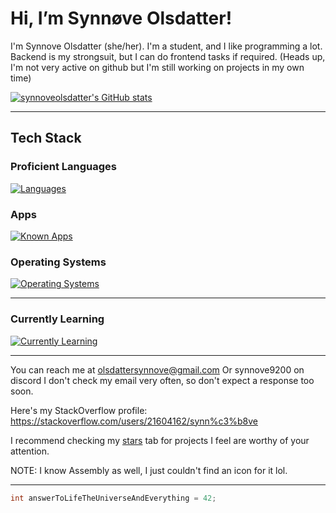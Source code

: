 # Hi, I’m Synnøve Olsdatter!
I'm Synnove Olsdatter (she/her). I'm a student, and I like programming a lot. Backend is my strongsuit, but I can do frontend tasks if required.
(Heads up, I'm not very active on github but I'm still working on projects in my own time)

[![synnoveolsdatter's GitHub stats](https://github-readme-stats.vercel.app/api?username=synnoveolsdatter&show_icons=true&theme=gruvbox)](https://github.com/anuraghazra/github-readme-stats)

----------------------------------------------------------------------------------------------------------------

## Tech Stack

### Proficient Languages
[![Languages](https://skillicons.dev/icons?i=html,js,py,bash,cs,java,go,rust,c&perline=3)](https://skillicons.dev)
### Apps
[![Known Apps](https://skillicons.dev/icons?i=clion,sublime,vim)](https://skillicons.dev)

### Operating Systems
[![Operating Systems](https://skillicons.dev/icons?i=linux,debian,apple)](https://skillicons.dev)

----------------------------------------------------------------------------------------------------------------

### Currently Learning
[![Currently Learning](https://skillicons.dev/icons?i=haxe,cpp,zig)](https://skillicons.dev)

----------------------------------------------------------------------------------------------------------------

<!--To be honest, a lot of these projects are just here because I wanna see what colour github gives to the different languages I use.-->
You can reach me at olsdattersynnove@gmail.com
Or synnove9200 on discord
I don't check my email very often, so don't expect a response too soon.

Here's my StackOverflow profile: https://stackoverflow.com/users/21604162/synn%c3%b8ve

I recommend checking my <a href="https://github.com/synnoveolsdatter?tab=stars">stars</a> tab for projects I feel are worthy of your attention.

NOTE: I know Assembly as well, I just couldn't find an icon for it lol.

----------------------------------------------------------------------------------------------------------------
```java
int answerToLifeTheUniverseAndEverything = 42;
```

<!---
synnoveolsdatter/synnoveolsdatter is a ✨ special ✨ repository because its `README.md` (this file) appears on your GitHub profile.
You can click the Preview link to take a look at your changes.
--->
